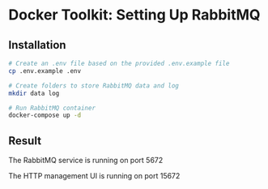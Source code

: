 # Docker Toolkit: Setting Up RabbitMQ

## Installation

```bash
# Create an .env file based on the provided .env.example file
cp .env.example .env

# Create folders to store RabbitMQ data and log
mkdir data log

# Run RabbitMQ container
docker-compose up -d
```

## Result

The RabbitMQ service is running on port 5672

The HTTP management UI is running on port 15672
